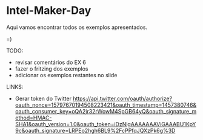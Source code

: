 # Intel-Maker-Day

Aqui vamos encontrar todos os exemplos apresentados.

=)

TODO:
- revisar comentários do EX 6
- fazer o fritzing dos exemplos
- adicionar os exemplos restantes no slide

LINKS:

- Gerar token do Twitter
 https://api.twitter.com/oauth/authorize?oauth_nonce=15797670194508223421&oauth_timestamp=1457380746&oauth_consumer_key=oQA2jr32rWowM4SpGB64yQ&oauth_signature_method=HMAC-SHA1&oauth_version=1.0&oauth_token=iDzNlgAAAAAAAViGAAABU1KpY9c&oauth_signature=LRPEo2hgh6BL9%2FcPPfqJQXzPk6g%3D
